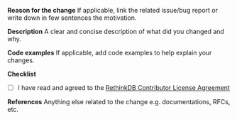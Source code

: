 **Reason for the change**
If applicable, link the related issue/bug report or write down in few sentences the motivation.

**Description**
A clear and concise description of what did you changed and why.

**Code examples**
If applicable, add code examples to help explain your changes.

**Checklist**
- [ ] I have read and agreed to the [RethinkDB Contributor License Agreement](http://rethinkdb.com/community/cla/)

**References**
Anything else related to the change e.g. documentations, RFCs, etc.
